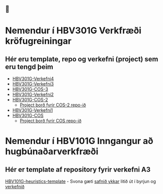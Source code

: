 ##  👋

# Nemendur í HBV301G Verkfræði kröfugreiningar 
## Hér eru template, repo og verkefni (project) sem eru tengd þeim 
- [HBV301G-Verkefni4](https://github.com/Hvannberg/HBV301G-Verkefni4)
- [HBV301G-Verkefni3](https://github.com/Hvannberg/HBV301G-Verkefni3)
- [HBV301G-COS-3](https://github.com/Hvannberg/HBV301G-COS-3)
- [HBV301G-Verkefni2](https://github.com/Hvannberg/HBV301G-Verkefni2)
- [HBV301G-COS-2](https://github.com/Hvannberg/HBV301G-COS-2)
  - [Project borð fyrir COS-2 repo-ið](https://github.com/users/Hvannberg/projects/9/views/1)
- [HBV301G-Verkefni1](https://github.com/Hvannberg/HBV301G-Verkefni1)
- [HBV301G-COS](https://github.com/Hvannberg/HBV301G-COS)
  - [Project borð fyrir COS repo-ið](https://github.com/users/Hvannberg/projects/8)
# Nemendur í HBV101G Inngangur að hugbúnaðarverkfræði 
## Hér er template af repository fyrir verkefni A3 
  [HBV101G-heuristics-template](https://github.com/Hvannberg/HBV101G-heuristics-template)
    - Svona gæti [safnið ykkar](https://github.com/Hvannberg/HBV101G-heuristics-hopur0) litið út í byrjun og [verkefnið](https://github.com/users/Hvannberg/projects/15/views/1)
    
<!--
**Hvannberg/Hvannberg** is a ✨ _special_ ✨ repository because its `README.md` (this file) appears on your GitHub profile.

Here are some ideas to get you started:

- 🔭 I’m currently working on ...
- 🌱 I’m currently learning ...
- 👯 I’m looking to collaborate on ...
- 🤔 I’m looking for help with ...
- 💬 Ask me about ...
- 📫 How to reach me: ...
- 😄 Pronouns: ...
- ⚡ Fun fact: ...
-->
